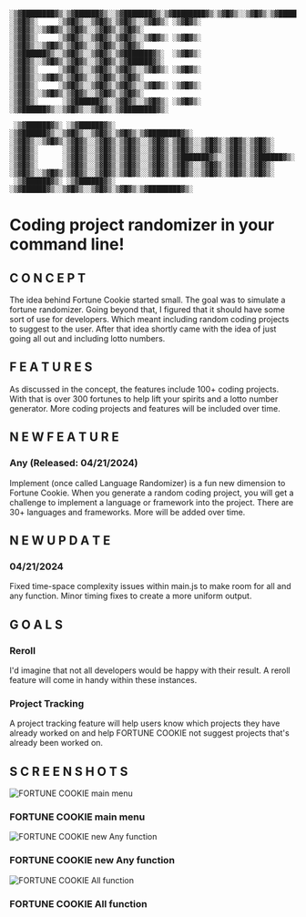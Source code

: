 ```

░▒▓████████▓▒░▒▓██████▓▒░░▒▓███████▓▒░▒▓████████▓▒░▒▓█▓▒░░▒▓█▓▒░▒▓███████▓▒░░▒▓████████▓▒░ 
░▒▓█▓▒░     ░▒▓█▓▒░░▒▓█▓▒░▒▓█▓▒░░▒▓█▓▒░ ░▒▓█▓▒░   ░▒▓█▓▒░░▒▓█▓▒░▒▓█▓▒░░▒▓█▓▒░▒▓█▓▒░        
░▒▓█▓▒░     ░▒▓█▓▒░░▒▓█▓▒░▒▓█▓▒░░▒▓█▓▒░ ░▒▓█▓▒░   ░▒▓█▓▒░░▒▓█▓▒░▒▓█▓▒░░▒▓█▓▒░▒▓█▓▒░        
░▒▓██████▓▒░░▒▓█▓▒░░▒▓█▓▒░▒▓███████▓▒░  ░▒▓█▓▒░   ░▒▓█▓▒░░▒▓█▓▒░▒▓█▓▒░░▒▓█▓▒░▒▓██████▓▒░   
░▒▓█▓▒░     ░▒▓█▓▒░░▒▓█▓▒░▒▓█▓▒░░▒▓█▓▒░ ░▒▓█▓▒░   ░▒▓█▓▒░░▒▓█▓▒░▒▓█▓▒░░▒▓█▓▒░▒▓█▓▒░        
░▒▓█▓▒░     ░▒▓█▓▒░░▒▓█▓▒░▒▓█▓▒░░▒▓█▓▒░ ░▒▓█▓▒░   ░▒▓█▓▒░░▒▓█▓▒░▒▓█▓▒░░▒▓█▓▒░▒▓█▓▒░        
░▒▓█▓▒░      ░▒▓██████▓▒░░▒▓█▓▒░░▒▓█▓▒░ ░▒▓█▓▒░    ░▒▓██████▓▒░░▒▓█▓▒░░▒▓█▓▒░▒▓████████▓▒░

 ░▒▓██████▓▒░ ░▒▓██████▓▒░ ░▒▓██████▓▒░░▒▓█▓▒░░▒▓█▓▒░▒▓█▓▒░▒▓████████▓▒░ 
░▒▓█▓▒░░▒▓█▓▒░▒▓█▓▒░░▒▓█▓▒░▒▓█▓▒░░▒▓█▓▒░▒▓█▓▒░░▒▓█▓▒░▒▓█▓▒░▒▓█▓▒░        
░▒▓█▓▒░      ░▒▓█▓▒░░▒▓█▓▒░▒▓█▓▒░░▒▓█▓▒░▒▓█▓▒░░▒▓█▓▒░▒▓█▓▒░▒▓█▓▒░        
░▒▓█▓▒░      ░▒▓█▓▒░░▒▓█▓▒░▒▓█▓▒░░▒▓█▓▒░▒▓███████▓▒░░▒▓█▓▒░▒▓██████▓▒░   
░▒▓█▓▒░      ░▒▓█▓▒░░▒▓█▓▒░▒▓█▓▒░░▒▓█▓▒░▒▓█▓▒░░▒▓█▓▒░▒▓█▓▒░▒▓█▓▒░        
░▒▓█▓▒░░▒▓█▓▒░▒▓█▓▒░░▒▓█▓▒░▒▓█▓▒░░▒▓█▓▒░▒▓█▓▒░░▒▓█▓▒░▒▓█▓▒░▒▓█▓▒░        
 ░▒▓██████▓▒░ ░▒▓██████▓▒░ ░▒▓██████▓▒░░▒▓█▓▒░░▒▓█▓▒░▒▓█▓▒░▒▓████████▓▒░

```

# Coding project randomizer in your command line!

## C O N C E P T

The idea behind Fortune Cookie started small. The goal was to simulate a fortune randomizer. Going beyond that, I figured that it should have some sort of use for developers. Which meant including random coding projects to suggest to the user. After that idea shortly came with the idea of just going all out and including lotto numbers.

## F E A T U R E S

As discussed in the concept, the features include 100+ coding projects. With that is over 300 fortunes to help lift your spirits and a lotto number generator. More coding projects and features will be included over time.

## N E W F E A T U R E

### Any (Released: 04/21/2024)
Implement (once called Language Randomizer) is a fun new dimension to Fortune Cookie. When you generate a random coding project, you will get a challenge to implement a language or framework into the project. There are 30+ languages and frameworks. More will be added over time.

## N E W U P D A T E
### 04/21/2024
Fixed time-space complexity issues within main.js to make room for all and any function. Minor timing fixes to create a more uniform output.

## G O A L S

### Reroll
I'd imagine that not all developers would be happy with their result. A reroll feature will come in handy within these instances.

### Project Tracking
A project tracking feature will help users know which projects they have already worked on and help FORTUNE COOKIE not suggest projects that's already been worked on.

## S C R E E N S H O T S
![FORTUNE COOKIE main menu](https://i.imgur.com/zaXjj67.png)
### FORTUNE COOKIE main menu

![FORTUNE COOKIE new Any function](https://i.imgur.com/FcPohCR.png)
### FORTUNE COOKIE new Any function

![FORTUNE COOKIE All function](https://i.imgur.com/OEK9ofk.png)
### FORTUNE COOKIE All function
